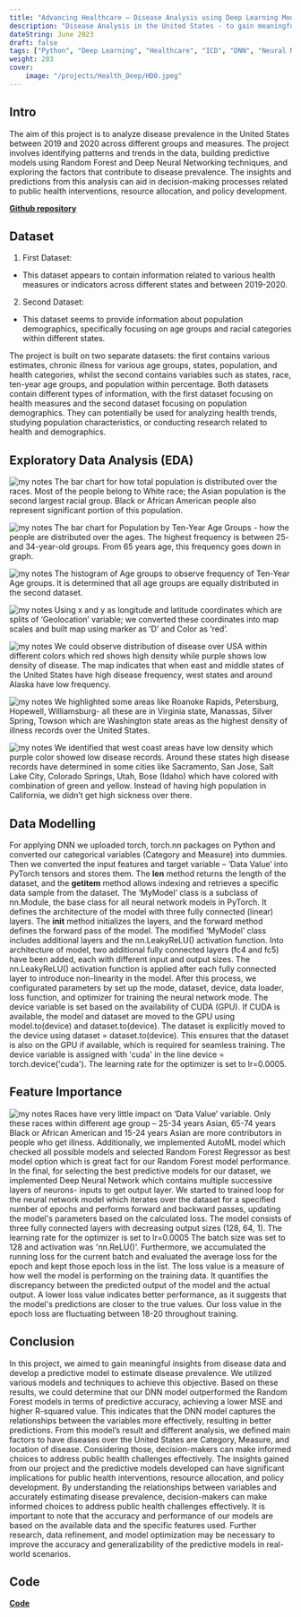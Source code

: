 ```yaml
---
title: "Advancing Healthcare – Disease Analysis using Deep Learning Models"
description: "Disease Analysis in the United States - to gain meaningful insights from the disease data"
dateString: June 2023
draft: false
tags: ["Python", "Deep Learning", "Healthcare", "ICD", "DNN", "Neural Networks"]
weight: 203
cover:
    image: "/projects/Health_Deep/HD0.jpeg"
---
```


## Intro
The aim of this project is to analyze disease prevalence in the United States between 2019 and 2020 across different groups and measures. The project involves identifying patterns and trends in the data, building predictive models using Random Forest and Deep Neural Networking techniques, and exploring the factors that contribute to disease prevalence. The insights and predictions from this analysis can aid in decision-making processes related to public health interventions, resource allocation, and policy development.

[**Github repository**](https://github.com/Abhiashu10/Advancing-Healthcare-PyTorch-DeepLearningModel-AutoML/blob/20e377ce9ed88704eb440ed230c178c966970978/Healthcare-Disease_Analysis.ipynb)

## Dataset
1. First Dataset:
- This dataset appears to contain information related to various health measures or indicators across different states and between 2019-2020.
2. Second Dataset:
- This dataset seems to provide information about population demographics, specifically focusing on age groups and racial categories within different states.

The project is built on two separate datasets: the first contains various estimates, chronic illness for various age groups, states, population, and health categories, whilst the second contains variables such as states, race, ten-year age groups, and population within percentage. Both datasets contain different types of information, with the first dataset focusing on health measures and the second dataset focusing on population demographics. They can potentially be used for analyzing health trends, studying population characteristics, or conducting research related to health and demographics.

## Exploratory Data Analysis (EDA)
![my notes](/projects/Health_Deep/HD1.png)
The bar chart for how total population is distributed over the races. Most of the people belong to White race; the Asian population is the second largest racial group. Black or African American people also represent significant portion of this population.

![my notes](/projects/Health_Deep/HD2.png)
The bar chart for Population by Ten-Year Age Groups - how the people are distributed over the ages. The highest frequency is between 25- and 34-year-old groups. From 65 years age, this frequency goes down in graph. 

![my notes](/projects/Health_Deep/HD3.png)
The histogram of Age groups to observe frequency of Ten-Year Age groups. It is determined that all age groups are equally distributed in the second dataset.

![my notes](/projects/Health_Deep/HD4.png)
Using x and y as longitude and latitude coordinates which are splits of ‘Geolocation’ variable; we converted these coordinates into map scales and built map using marker as ‘D’ and Color as ‘red’.

![my notes](/projects/Health_Deep/HD5.png)
We could observe distribution of disease over USA within different colors which red shows high density while purple shows low density of disease. The map indicates that when east and middle states of the United States have high disease frequency, west states and around Alaska have low frequency. 

![my notes](/projects/Health_Deep/HD6.png)
We highlighted some areas like Roanoke Rapids, Petersburg, Hopewell, Williamsburg- all these are in Virginia state, Manassas, Silver Spring, Towson which are Washington state areas as the highest density of illness records over the United States.

![my notes](/projects/Health_Deep/HD7.png)
We identified that west coast areas have low density which purple color showed low disease records. Around these states high disease records have determined in some cities like Sacramento, San Jose, Salt Lake City, Colorado Springs, Utah, Bose (Idaho) which have colored with combination of green and yellow. Instead of having high population in California, we didn’t get high sickness over there. 

## Data Modelling
For applying DNN we uploaded torch, torch.nn packages on Python and converted our categorical variables (Category and Measure) into dummies. Then we converted the input features and target variable – ‘Data Value’ into PyTorch tensors and stores them. The __len__ method returns the length of the dataset, and the __getitem__ method allows indexing and retrieves a specific data sample from the dataset. The ‘MyModel’ class is a subclass of nn.Module, the base class for all neural network models in PyTorch. It defines the architecture of the model with three fully connected (linear) layers. The __init__ method initializes the layers, and the forward method defines the forward pass of the model. 
The modified ‘MyModel’ class includes additional layers and the nn.LeakyReLU() activation function. Into architecture of model, two additional fully connected layers (fc4 and fc5) have been added, each with different input and output sizes. The nn.LeakyReLU() activation function is applied after each fully connected layer to introduce non-linearity in the model. After this process, we configurated parameters by set up the mode, dataset, device, data loader, loss function, and optimizer for training the neural network mode. The device variable is set based on the availability of CUDA (GPU). If CUDA is available, the model and dataset are moved to the GPU using model.to(device) and dataset.to(device). The dataset is explicitly moved to the device using dataset = dataset.to(device). This ensures that the dataset is also on the GPU if available, which is required for seamless training. The device variable is assigned with 'cuda' in the line device = torch.device('cuda'). The learning rate for the optimizer is set to lr=0.0005. 

## Feature Importance
![my notes](/projects/Health_Deep/HD8.png)
Races have very little impact on ‘Data Value’ variable. Only these races within different age group – 25-34 years Asian, 65-74 years Black or African American and 15-24 years Asian are more contributors in people who get illness. Additionally, we implemented AutoML model which checked all possible models and selected Random Forest Regressor as best model option which is great fact for our Random Forest model performance. In the final, for selecting the best predictive models for our dataset, we implemented Deep Neural Network which contains multiple successive layers of neurons- inputs to get output layer. We started to trained loop for the neural network model which iterates over the dataset for a specified number of epochs and performs forward and backward passes, updating the model's parameters based on the calculated loss. The model consists of three fully connected layers with decreasing output sizes (128, 64, 1). The learning rate for the optimizer is set to lr=0.0005 
The batch size was set to 128 and activation was 'nn.ReLU()’.  Furthermore, we accumulated the running loss for the current batch and evaluated the average loss for the epoch and kept those epoch loss in the list. The loss value is a measure of how well the model is performing on the training data. It quantifies the discrepancy between the predicted output of the model and the actual output. A lower loss value indicates better performance, as it suggests that the model's predictions are closer to the true values. Our loss value in the epoch loss are fluctuating between 18-20 throughout training.

## Conclusion
In this project, we aimed to gain meaningful insights from disease data and develop a predictive model to estimate disease prevalence. We utilized various models and techniques to achieve this objective.  Based on these results, we could determine that our DNN model outperformed the Random Forest models in terms of predictive accuracy, achieving a lower MSE and higher R-squared value. This indicates that the DNN model captures the relationships between the variables more effectively, resulting in better predictions. From this model’s result and different analysis, we defined main factors to have diseases over the United States are Category, Measure, and location of disease. Considering those, decision-makers can make informed choices to address public health challenges effectively.
The insights gained from our project and the predictive models developed can have significant implications for public health interventions, resource allocation, and policy development. By understanding the relationships between variables and accurately estimating disease prevalence, decision-makers can make informed choices to address public health challenges effectively. It is important to note that the accuracy and performance of our models are based on the available data and the specific features used. Further research, data refinement, and model optimization may be necessary to improve the accuracy and generalizability of the predictive models in real-world scenarios.

## Code
[**Code**](https://github.com/Abhiashu10/Advancing-Healthcare-PyTorch-DeepLearningModel-AutoML/blob/20e377ce9ed88704eb440ed230c178c966970978/Healthcare-Disease_Analysis.ipynb)